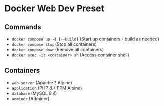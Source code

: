 # Docker Web Dev Preset

## Commands

-   `docker compose up -d [--build]` (Start up containers - build as needed)
-   `docker compose stop` (Stop all containers)
-   `docker compose down` (Remove all containers)
-   `docker exec -it <container> sh` (Access container shell)

## Containers

-   `web-server` (Apache 2 Alpine)
-   `application` (PHP 8.4 FPM Alpine)
-   `database` (MySQL 8.4)
-   `adminer` (Adminer)

#
